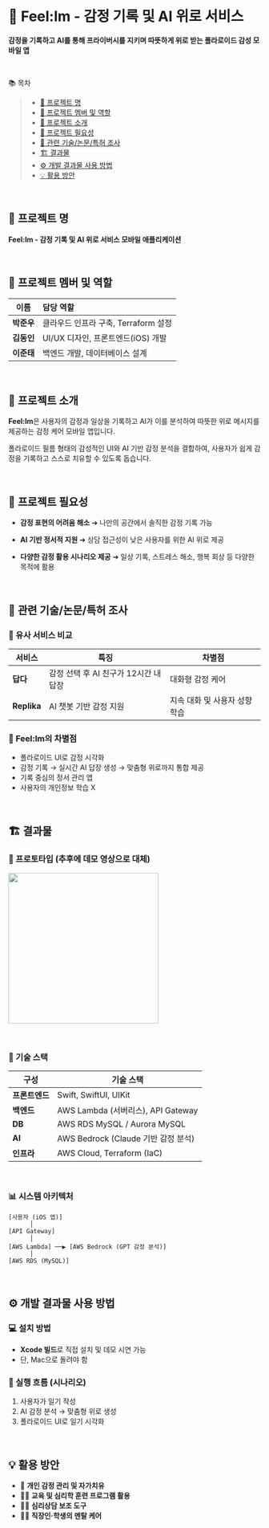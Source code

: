 # 📸 Feel:lm - 감정 기록 및 AI 위로 서비스
**감정을 기록하고 AI를 통해 프라이버시를 지키며 따뜻하게 위로 받는 폴라로이드 감성 모바일 앱**

&nbsp;

📚 목차

> - [📌 프로젝트 명](#-프로젝트-명)  
> - [👥 프로젝트 멤버 및 역할](#-프로젝트-멤버-및-역할)  
> - [🌈 프로젝트 소개](#-프로젝트-소개)  
> - [🚩 프로젝트 필요성](#-프로젝트-필요성)  
> - [🔎 관련 기술/논문/특허 조사](#-관련-기술논문특허-조사)  
> - [🏗️ 결과물](#-결과물)  
> - [⚙️ 개발 결과물 사용 방법](#-개발-결과물-사용-방법)  
> - [💡 활용 방안](#-활용-방안)


&nbsp;

## 📌 프로젝트 명

**Feel:lm - 감정 기록 및 AI 위로 서비스 모바일 애플리케이션**

&nbsp;

## 👥 프로젝트 멤버 및 역할

| 이름 | 담당 역할 |
|:----:|:---------|
| **박준우** | 클라우드 인프라 구축, Terraform 설정 |
| **김동인** | UI/UX 디자인, 프론트엔드(iOS) 개발 |
| **이준태** | 백엔드 개발, 데이터베이스 설계 |

&nbsp;

## 🌈 프로젝트 소개

**Feel:lm**은 사용자의 감정과 일상을 기록하고 AI가 이를 분석하여 따뜻한 위로 메시지를 제공하는 감정 케어 모바일 앱입니다.

폴라로이드 필름 형태의 감성적인 UI와 AI 기반 감정 분석을 결합하여, 사용자가 쉽게 감정을 기록하고 스스로 치유할 수 있도록 돕습니다.

&nbsp;

## 🚩 프로젝트 필요성

- **감정 표현의 어려움 해소**  ➔ 나만의 공간에서 솔직한 감정 기록 가능

- **AI 기반 정서적 지원**  ➔  상담 접근성이 낮은 사용자를 위한 AI 위로 제공

- **다양한 감정 활용 시나리오 제공**  ➔  일상 기록, 스트레스 해소, 행복 회상 등 다양한 목적에 활용

&nbsp;

## 🔎 관련 기술/논문/특허 조사

### 🔸 유사 서비스 비교

| 서비스 | 특징 | 차별점 |
|--------|------|--------|
| **답다** | 감정 선택 후 AI 친구가 12시간 내 답장 | 대화형 감정 케어 |
| **Replika** | AI 챗봇 기반 감정 지원 | 지속 대화 및 사용자 성향 학습 |

### 🔹 Feel:lm의 차별점
- 폴라로이드 UI로 감정 시각화  
- 감정 기록 → 실시간 AI 답장 생성 → 맞춤형 위로까지 통합 제공  
- 기록 중심의 정서 관리 앱
- 사용자의 개인정보 학습 X

&nbsp;

## 🏗️ 결과물

### 🧪 프로토타입 (추후에 데모 영상으로 대체)

<img src="https://github.com/user-attachments/assets/21efaee1-ba15-4455-945f-8fe35b8cf1bf" width="300"/>

&nbsp;

### 🔧 기술 스택

| 구성 | 기술 스택 |
|------|------------|
| **프론트엔드** | Swift, SwiftUI, UIKit |
| **백엔드** | AWS Lambda (서버리스), API Gateway |
| **DB** | AWS RDS MySQL / Aurora MySQL |
| **AI** | AWS Bedrock (Claude 기반 감정 분석) |
| **인프라** | AWS Cloud, Terraform (IaC) |

&nbsp;

### 📊 시스템 아키텍처

```plaintext
[사용자 (iOS 앱)]
      │
[API Gateway]
      │
[AWS Lambda] ──▶ [AWS Bedrock (GPT 감정 분석)]
      │
[AWS RDS (MySQL)]
```

&nbsp;

## ⚙️ 개발 결과물 사용 방법

### 💻 설치 방법
- **Xcode 빌드**로 직접 설치 및 데모 시연 가능
- 단, Mac으로 돌려야 함

### 🚀 실행 흐름 (시나리오)
1. 사용자가 일기 작성
2. AI 감정 분석 → 맞춤형 위로 생성
3. 폴라로이드 UI로 일기 시각화

&nbsp;

## 💡 활용 방안

- 🧠 **개인 감정 관리 및 자가치유**
- 🧑‍🏫 **교육 및 심리학 훈련 프로그램 활용**
- 🧑‍⚕️ **심리상담 보조 도구**
- 👩‍💼 **직장인·학생의 멘탈 케어**

&nbsp;
